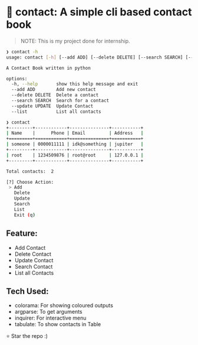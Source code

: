 # 👥 contact: A simple cli based contact book

> NOTE: This is my project done for internship.

```bash
❯ contact -h
usage: contact [-h] [--add ADD] [--delete DELETE] [--search SEARCH] [--update UPDATE] [--list]

A Contact Book written in python

options:
  -h, --help       show this help message and exit
  --add ADD        Add new contact
  --delete DELETE  Delete a contact
  --search SEARCH  Search for a contact
  --update UPDATE  Update Contact
  --list           List all contacts

```

```bash
❯ contact
+---------+------------+---------------+-----------+
| Name    |      Phone | Email         | Address   |
+=========+============+===============+===========+
| someone | 0000011111 | idk@something | jupiter   |
+---------+------------+---------------+-----------+
| root    | 1234509876 | root@root     | 127.0.0.1 |
+---------+------------+---------------+-----------+

Total contacts:  2

[?] Choose Action:
 > Add
   Delete
   Update
   Search
   List
   Exit (q)
```

## Feature:

- Add Contact
- Delete Contact
- Update Contact
- Search Contact
- List all Contacts

## Tech Used:

- colorama: For showing coloured outputs
- argparse: To get arguments
- inquirer: For interactive menu
- tabulate: To show contacts in Table

⭐ Star the repo :)
